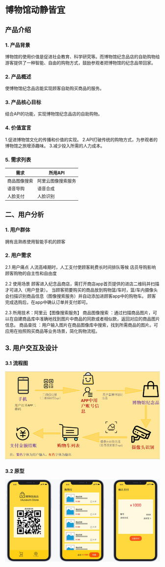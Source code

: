 # 博物馆动静皆宜

## 产品介绍

### 1. 产品背景
博物馆的使用价值是促进社会教育、科学研究等。而博物馆纪念品店的自助购物给游客提供了一种智能、自由的购物方式，鼓励参观者把博物馆的纪念品带回家。

### 2. 产品概述
使博物馆纪念品店能实现顾客自助购买商品的服务。

### 3. 产品核心目标
结合API的功能，实现博物馆纪念品店的自助购物。

### 4. 价值宣言
1.促进博物馆文化的传播和价值的实现。
2.API打破传统的购物方式，为参观者的博物馆之旅增添趣味。
3.减少投入所需的人力成本。

### 5. 需求列表

| 需求 | 所用API |
| -------- | --------- |
| 商品图像搜索 | 阿里云图像搜索服务 |
| 语音导购 | 语音合成 |
| 人脸支付 | 人脸识别 |



## 二、用户分析


### 1. 用户群体
拥有且熟练使用智能手机的顾客

### 2. 用户需求

2.1 用户痛点
人流高峰期时，人工支付使顾客耗费长时间排队等候
店员导购影响顾客购物的自主性和自由度

2.2 使用场景
顾客进入纪念品商店，需打开商店app首页提供的进店二维码并扫描才可进入（用户登录）。
当顾客把要购买的商品放到购物篮/车时，篮/车内摄像头会扫描识别商品信息（图像搜索服务）并自动添加进顾客app中的购物车。
顾客完成选购后，在app中确认订单并支付即可。

2.3 所用技术：阿里云【图像搜索服务】
商品图像搜索 ：通过扫描商品图片，可以在自建商品库中准确地找到图片中商品的同款或者相似款，返回对应的商品图片信息。
商品查找 ：用户输入图片在商品图像库中搜索，找到所需商品的图片。可应用在拍照购买商品等业务场景，简化购物流程。


## 3. 用户交互及设计

### 3.1 流程图
![流程图](https://github.com/pumennn/museum/blob/master/%E5%8D%9A%E7%89%A9%E9%A6%86/%E5%8D%9A%E7%89%A9%E9%A6%86%E6%B5%81%E7%A8%8B%E5%9B%BE.png)

### 3.2 原型

![原型](https://github.com/pumennn/museum/blob/master/%E5%8D%9A%E7%89%A9%E9%A6%86/%E5%8D%9A%E7%89%A9%E9%A6%86%E5%8E%9F%E5%9E%8B.png)
